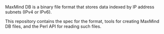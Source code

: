 MaxMind DB is a binary file format that stores data indexed by IP address
subnets (IPv4 or IPv6).

This repository contains the spec for the format, tools for creating MaxMind
DB files, and the Perl API for reading such files.
